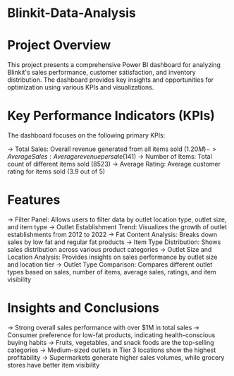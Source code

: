 # Blinkit-Data-Analysis
# Project Overview
This project presents a comprehensive Power BI dashboard for analyzing Blinkit's sales performance, customer satisfaction, and inventory distribution. The dashboard provides key insights and opportunities for optimization using various KPIs and visualizations.
# Key Performance Indicators (KPIs)
The dashboard focuses on the following primary KPIs:

-> Total Sales: Overall revenue generated from all items sold ($1.20M)
-> Average Sales: Average revenue per sale ($141)
-> Number of Items: Total count of different items sold (8523)
-> Average Rating: Average customer rating for items sold (3.9 out of 5)
# Features
-> Filter Panel: Allows users to filter data by outlet location type, outlet size, and item type
-> Outlet Establishment Trend: Visualizes the growth of outlet establishments from 2012 to 2022
-> Fat Content Analysis: Breaks down sales by low fat and regular fat products
-> Item Type Distribution: Shows sales distribution across various product categories
-> Outlet Size and Location Analysis: Provides insights on sales performance by outlet size and location tier
-> Outlet Type Comparison: Compares different outlet types based on sales, number of items, average sales, ratings, and item visibility
# Insights and Conclusions
-> Strong overall sales performance with over $1M in total sales
-> Consumer preference for low-fat products, indicating health-conscious buying habits
-> Fruits, vegetables, and snack foods are the top-selling categories
-> Medium-sized outlets in Tier 3 locations show the highest profitability
-> Supermarkets generate higher sales volumes, while grocery stores have better item visibility
